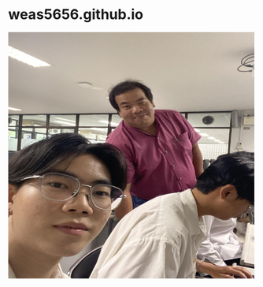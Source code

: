 # weas5656.github.io
<img src="peerawich.jpg" alt="peerawich" style="height: 500px; width:500px;"/>
